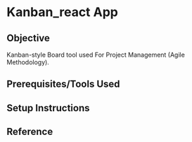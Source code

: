 # Kanban_react App

## Objective

Kanban-style Board tool used For Project Management (Agile Methodology).

## Prerequisites/Tools Used




## Setup Instructions



## Reference


